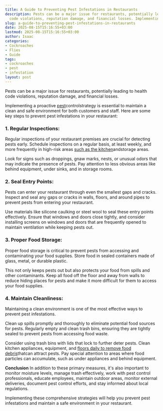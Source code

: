 ```yaml
---
title: A Guide to Preventing Pest Infestations in Restaurants
description: Pests can be a major issue for restaurants, potentially leading to health
  code violations, reputation damage, and financial losses. Implementing a proactive...
slug: a-guide-to-preventing-pest-infestations-in-restaurants
date: 2025-08-15T15:16:55+03:00
lastmod: 2025-08-15T15:16:55+03:00
author: Isaac
categories:
- Cockroaches
- Flies
- Guide
tags:
- cockroaches
- pest
- infestation
layout: post
---
```

Pests can be a major issue for restaurants, potentially leading to health code violations, reputation damage, and financial losses.

Implementing a proactive [pest](https://pestpolicy.com/affordable-pest-llc-review/)controlstrategy is essential to maintain a clean and safe environment for both customers and staff. Here are some key steps to prevent pest infestations in your restaurant:

###  **1. Regular Inspections:**

Regular inspections of your restaurant premises are crucial for detecting pests early. Schedule inspections on a regular basis, at least weekly, and more frequently in high-risk areas [such as the kitchen](https://pestpolicy.com/what-are-small-brown-insects-in-my-kitchen/)andstorage areas.

Look for signs such as droppings, gnaw marks, nests, or unusual odors that may indicate the presence of pests. Pay attention to less obvious areas like behind equipment, under sinks, and in storage rooms.

###  **2. Seal Entry Points:**

Pests can enter your restaurant through even the smallest gaps and cracks. Inspect and seal any gaps or cracks in walls, floors, and around pipes to prevent pests from entering your restaurant.

Use materials like silicone caulking or steel wool to seal these entry points effectively. Ensure that windows and doors close tightly, and consider installing screens on windows and doors that are frequently opened to maintain ventilation while keeping pests out.

###  **3. Proper Food Storage:**

Proper food storage is critical to prevent pests from accessing and contaminating your food supplies. Store food in sealed containers made of glass, metal, or durable plastic.

This not only keeps pests out but also protects your food from spills and other contaminants. Keep all food off the floor and away from walls to reduce hiding places for pests and make it more difficult for them to access your food supplies.

###  **4. Maintain Cleanliness:**

Maintaining a clean environment is one of the most effective ways to prevent pest infestations.

Clean up spills promptly and thoroughly to eliminate potential food sources for pests. Regularly empty and clean trash bins, ensuring they are tightly sealed to prevent pests from accessing food waste.

Consider using trash bins with lids that lock to further deter pests. Clean kitchen appliances, equipment, and [floors daily to remove food debris](https://pestpolicy.com/best-cordless-stick-vacuums/)thatcan attract pests. Pay special attention to areas where food particles can accumulate, such as under appliances and behind equipment.

**Conclusion** In addition to these primary measures, it's also important to monitor moisture levels, manage trash effectively, work with pest control professionals, educate employees, maintain outdoor areas, monitor external deliveries, document pest control efforts, and stay informed about local regulations.

Implementing these comprehensive strategies will help you prevent pest infestations and maintain a safe environment in your restaurant.

